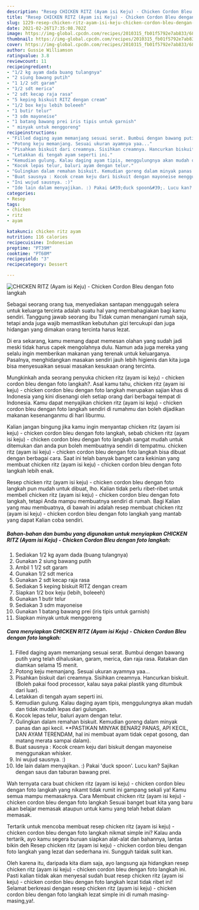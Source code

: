 ```yaml
---
description: "Resep CHICKEN RITZ (Ayam isi Keju) - Chicken Cordon Bleu dengan foto langkah yang nikmat dan Mudah Dibuat"
title: "Resep CHICKEN RITZ (Ayam isi Keju) - Chicken Cordon Bleu dengan foto langkah yang nikmat dan Mudah Dibuat"
slug: 1229-resep-chicken-ritz-ayam-isi-keju-chicken-cordon-bleu-dengan-foto-langkah-yang-nikmat-dan-mudah-dibuat
date: 2021-02-26T17:35:08.702Z
image: https://img-global.cpcdn.com/recipes/2010315_fb01f5792e7ab833/680x482cq70/chicken-ritz-ayam-isi-keju-chicken-cordon-bleu-dengan-foto-langkah-foto-resep-utama.jpg
thumbnail: https://img-global.cpcdn.com/recipes/2010315_fb01f5792e7ab833/680x482cq70/chicken-ritz-ayam-isi-keju-chicken-cordon-bleu-dengan-foto-langkah-foto-resep-utama.jpg
cover: https://img-global.cpcdn.com/recipes/2010315_fb01f5792e7ab833/680x482cq70/chicken-ritz-ayam-isi-keju-chicken-cordon-bleu-dengan-foto-langkah-foto-resep-utama.jpg
author: Gussie Williamson
ratingvalue: 3.8
reviewcount: 11
recipeingredient:
- "1/2 kg ayam dada buang tulangnya"
- "2 siung bawang putih"
- "1 1/2 sdt garam"
- "1/2 sdt merica"
- "2 sdt kecap raja rasa"
- "5 keping biskuit RITZ dengan cream"
- "1/2 box keju lebih boleeeh"
- "1 butir telur"
- "3 sdm mayoneise"
- "1 batang bawang prei iris tipis untuk garnish"
- " minyak untuk menggoreng"
recipeinstructions:
- "Filled daging ayam memanjang sesuai serat. Bumbui dengan bawang putih yang telah dihaluskan, garam, merica, dan raja rasa. Ratakan dan diamkan selama 15 menit."
- "Potong keju memanjang. Sesuai ukuran ayamnya yaa..."
- "Pisahkan biskuit dari creamnya. Sisihkan creamnya. Hancurkan biskuit. (Boleh pakai food processor, kalau saya pakai plastik yang ditumbuk dari luar)."
- "Letakkan di tengah ayam seperti ini."
- "Kemudian gulung. Kalau daging ayam tipis, menggulungnya akan mudah dan tidak mudah lepas dari gulungan."
- "Kocok lepas telur, baluri ayam dengan telur."
- "Gulingkan dalam remahan biskuit. Kemudian goreng dalam minyak panas dan api kecil. **PASTIKAN MINYAK BENAR2 PANAS, API KECIL, DAN AYAM TERENDAM, hal ini membuat ayam tidak cepat gosong, dan matang merata sampai dalam)."
- "Buat sausnya : Kocok cream keju dari biskuit dengan mayoneise menggunakan whisker."
- "Ini wujud sausnya. :)"
- "Ide lain dalam menyajikan. :) Pakai &#39;duck spoon&#39;. Lucu kan? Sajikan dengan saus dan taburan bawang prei."
categories:
- Resep
tags:
- chicken
- ritz
- ayam

katakunci: chicken ritz ayam 
nutrition: 116 calories
recipecuisine: Indonesian
preptime: "PT39M"
cooktime: "PT60M"
recipeyield: "3"
recipecategory: Dessert

---
```



![CHICKEN RITZ (Ayam isi Keju) - Chicken Cordon Bleu dengan foto langkah](https://img-global.cpcdn.com/recipes/2010315_fb01f5792e7ab833/680x482cq70/chicken-ritz-ayam-isi-keju-chicken-cordon-bleu-dengan-foto-langkah-foto-resep-utama.jpg)

Sebagai seorang orang tua, menyediakan santapan menggugah selera untuk keluarga tercinta adalah suatu hal yang membahagiakan bagi kamu sendiri. Tanggung jawab seorang ibu Tidak cuman menangani rumah saja, tetapi anda juga wajib memastikan kebutuhan gizi tercukupi dan juga hidangan yang dimakan orang tercinta harus lezat.

Di era  sekarang, kamu memang dapat memesan olahan yang sudah jadi meski tidak harus capek mengolahnya dulu. Namun ada juga mereka yang selalu ingin memberikan makanan yang terenak untuk keluarganya. Pasalnya, menghidangkan masakan sendiri jauh lebih higienis dan kita juga bisa menyesuaikan sesuai masakan kesukaan orang tercinta. 



Mungkinkah anda seorang penyuka chicken ritz (ayam isi keju) - chicken cordon bleu dengan foto langkah?. Asal kamu tahu, chicken ritz (ayam isi keju) - chicken cordon bleu dengan foto langkah merupakan sajian khas di Indonesia yang kini disenangi oleh setiap orang dari berbagai tempat di Indonesia. Kamu dapat menyajikan chicken ritz (ayam isi keju) - chicken cordon bleu dengan foto langkah sendiri di rumahmu dan boleh dijadikan makanan kesenanganmu di hari liburmu.

Kalian jangan bingung jika kamu ingin menyantap chicken ritz (ayam isi keju) - chicken cordon bleu dengan foto langkah, sebab chicken ritz (ayam isi keju) - chicken cordon bleu dengan foto langkah sangat mudah untuk ditemukan dan anda pun boleh membuatnya sendiri di tempatmu. chicken ritz (ayam isi keju) - chicken cordon bleu dengan foto langkah bisa dibuat dengan berbagai cara. Saat ini telah banyak banget cara kekinian yang membuat chicken ritz (ayam isi keju) - chicken cordon bleu dengan foto langkah lebih enak.

Resep chicken ritz (ayam isi keju) - chicken cordon bleu dengan foto langkah pun mudah untuk dibuat, lho. Kalian tidak perlu ribet-ribet untuk membeli chicken ritz (ayam isi keju) - chicken cordon bleu dengan foto langkah, tetapi Anda mampu membuatnya sendiri di rumah. Bagi Kalian yang mau membuatnya, di bawah ini adalah resep membuat chicken ritz (ayam isi keju) - chicken cordon bleu dengan foto langkah yang mantab yang dapat Kalian coba sendiri.

<!--inarticleads1-->

##### Bahan-bahan dan bumbu yang digunakan untuk menyiapkan CHICKEN RITZ (Ayam isi Keju) - Chicken Cordon Bleu dengan foto langkah:

1. Sediakan 1/2 kg ayam dada (buang tulangnya)
1. Gunakan 2 siung bawang putih
1. Ambil 1 1/2 sdt garam
1. Gunakan 1/2 sdt merica
1. Gunakan 2 sdt kecap raja rasa
1. Sediakan 5 keping biskuit RITZ dengan cream
1. Siapkan 1/2 box keju (lebih, boleeeh)
1. Gunakan 1 butir telur
1. Sediakan 3 sdm mayoneise
1. Gunakan 1 batang bawang prei (iris tipis untuk garnish)
1. Siapkan  minyak untuk menggoreng




<!--inarticleads2-->

##### Cara menyiapkan CHICKEN RITZ (Ayam isi Keju) - Chicken Cordon Bleu dengan foto langkah:

1. Filled daging ayam memanjang sesuai serat. Bumbui dengan bawang putih yang telah dihaluskan, garam, merica, dan raja rasa. Ratakan dan diamkan selama 15 menit.
1. Potong keju memanjang. Sesuai ukuran ayamnya yaa...
1. Pisahkan biskuit dari creamnya. Sisihkan creamnya. Hancurkan biskuit. (Boleh pakai food processor, kalau saya pakai plastik yang ditumbuk dari luar).
1. Letakkan di tengah ayam seperti ini.
1. Kemudian gulung. Kalau daging ayam tipis, menggulungnya akan mudah dan tidak mudah lepas dari gulungan.
1. Kocok lepas telur, baluri ayam dengan telur.
1. Gulingkan dalam remahan biskuit. Kemudian goreng dalam minyak panas dan api kecil. **PASTIKAN MINYAK BENAR2 PANAS, API KECIL, DAN AYAM TERENDAM, hal ini membuat ayam tidak cepat gosong, dan matang merata sampai dalam).
1. Buat sausnya : Kocok cream keju dari biskuit dengan mayoneise menggunakan whisker.
1. Ini wujud sausnya. :)
1. Ide lain dalam menyajikan. :) Pakai &#39;duck spoon&#39;. Lucu kan? Sajikan dengan saus dan taburan bawang prei.




Wah ternyata cara buat chicken ritz (ayam isi keju) - chicken cordon bleu dengan foto langkah yang nikamt tidak rumit ini gampang sekali ya! Kamu semua mampu memasaknya. Cara Membuat chicken ritz (ayam isi keju) - chicken cordon bleu dengan foto langkah Sesuai banget buat kita yang baru akan belajar memasak ataupun untuk kamu yang telah hebat dalam memasak.

Tertarik untuk mencoba membuat resep chicken ritz (ayam isi keju) - chicken cordon bleu dengan foto langkah nikmat simple ini? Kalau anda tertarik, ayo kamu segera buruan siapkan alat-alat dan bahannya, lantas bikin deh Resep chicken ritz (ayam isi keju) - chicken cordon bleu dengan foto langkah yang lezat dan sederhana ini. Sungguh taidak sulit kan. 

Oleh karena itu, daripada kita diam saja, ayo langsung aja hidangkan resep chicken ritz (ayam isi keju) - chicken cordon bleu dengan foto langkah ini. Pasti kalian tiidak akan menyesal sudah buat resep chicken ritz (ayam isi keju) - chicken cordon bleu dengan foto langkah lezat tidak ribet ini! Selamat berkreasi dengan resep chicken ritz (ayam isi keju) - chicken cordon bleu dengan foto langkah lezat simple ini di rumah masing-masing,ya!.

